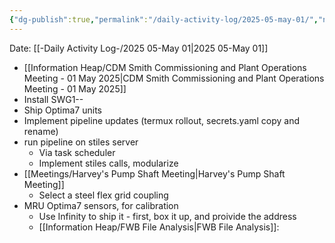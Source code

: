 ```yaml
---
{"dg-publish":true,"permalink":"/daily-activity-log/2025-05-may-01/","noteIcon":"","created":"2025-05-01T10:00:57.572-05:00"}
---
```


Date: [[-Daily Activity Log-/2025 05-May 01\|2025 05-May 01]]

- [[Information Heap/CDM Smith Commissioning and Plant Operations Meeting - 01 May 2025\|CDM Smith Commissioning and Plant Operations Meeting - 01 May 2025]]
- Install SWG1--
- Ship Optima7 units
- Implement pipeline updates (termux rollout, secrets.yaml copy and rename)
- run pipeline on stiles server
	- Via task scheduler
	- Implement stiles calls, modularize
- [[Meetings/Harvey's Pump Shaft Meeting\|Harvey's Pump Shaft Meeting]]
	- Select a steel flex grid coupling
- MRU Optima7 sensors, for calibration
	- Use Infinity to ship it - first, box it up, and proivide the address
	- [[Information Heap/FWB File Analysis\|FWB File Analysis]]: 
